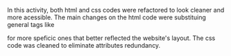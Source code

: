 In this activity, both html and css codes were refactored to look cleaner and more acessible. The main changes on the html code were substituing general tags like <div> for more speficic ones that better reflected the website's layout. The css code was cleaned to eliminate attributes redundancy.  